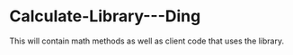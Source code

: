 # Calculate-Library---Ding
This will contain math methods as well as client code that uses the library.
